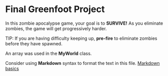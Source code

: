 # Final Greenfoot Project
In this zombie apocalypse game, your goal is to **SURVIVE!** As you eliminate zombies, the game will get progressively harder.

TIP: If you are having difficulty keeping up, **pre-fire** to eliminate zombies before they have spawned.

An array was used in the **MyWorld** class.

Consider using **Markdown** syntax to format the text in this file. [Markdown basics](https://www.markdownguide.org/getting-started/)


